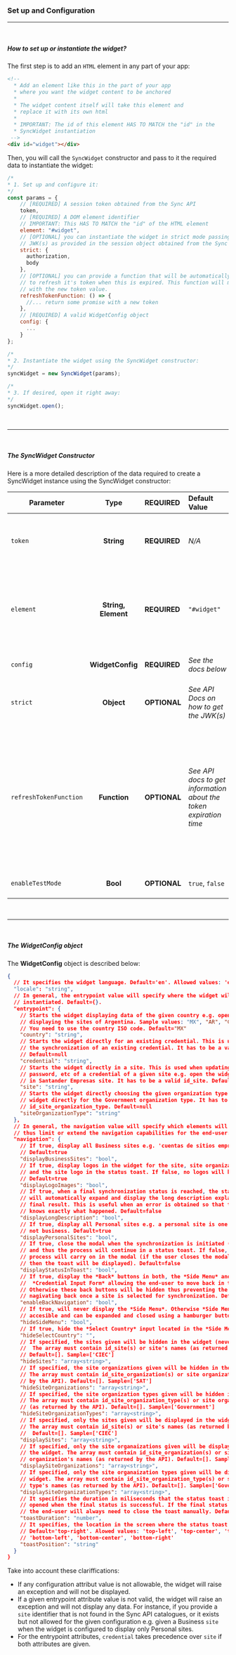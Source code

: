 ### Set up and Configuration

---

<br />

##### How to set up or instantiate the widget?

The first step is to add an `HTML` element in any part of your app:

```html
<!-- 
  * Add an element like this in the part of your app 
  * where you want the widget content to be anchored
  *
  * The widget content itself will take this element and
  * replace it with its own html
  *
  * IMPORTANT: The id of this element HAS TO MATCH the "id" in the 
  * SyncWidget instantiation
 -->
<div id="widget"></div>
```

Then, you will call the `SyncWidget` constructor and pass to it the required data to instantiate the widget:

```javascript
/*
* 1. Set up and configure it:
*/
const params = {
    // [REQUIRED] A session token obtained from the Sync API
    token,
    // [REQUIRED] A DOM element identifier
    // IMPORTANT: This HAS TO MATCH the "id" of the HTML element
    element: "#widget",
    // [OPTIONAL] you can instantiate the widget in strict mode passing the JSON Web Keys
    // JWK(s) as provided in the session object obtained from the Sync API:
    strict: {
      authorization,
      body
    },
    // [OPTIONAL] you can provide a function that will be automatically used by the widget
    // to refresh it's token when this is expired. This function will must return a promise
    // with the new token value.
    refreshTokenFunction: () => {
      //... return some promise with a new token
    },
    // [REQUIRED] A valid WidgetConfig object
    config: {
      ...
    }
};

/*
* 2. Instantiate the widget using the SyncWidget constructor:
*/
syncWidget = new SyncWidget(params);

/*
* 3. If desired, open it right away:
*/
syncWidget.open();
```

<br/>

---

<br />

##### The SyncWidget Constructor

Here is a more detailed description of the data required to create a SyncWidget instance using the SyncWidget constructor:

| **Parameter**          |      **Type**       | **REQUIRED** | **Default Value**                                                 | **Description**                                                                                                                                                                                                    |
| ---------------------- | :-----------------: | :----------- | :---------------------------------------------------------------- | :----------------------------------------------------------------------------------------------------------------------------------------------------------------------------------------------------------------- |
| `token`                |     **String**      | **REQUIRED** | _N/A_                                                             | A valid _Sync API_ **token** whether for Sandbox or Production environments                                                                                                                                        |
| `element`              | **String, Element** | **REQUIRED** | `"#widget"`                                                       | A valid _HTML DOM_ element selector in which the widget will be rendered OR an **Element** instance from the _DOM_                                                                                                 |
| `config`               |  **WidgetConfig**   | **REQUIRED** | _See the docs below_                                              | A valid **WidgetConfig** object                                                                                                                                                                                    |
| `strict`               |     **Object**      | **OPTIONAL** | _See API Docs on how to get the JWK(s)_                           | A valid set authorization and body JSON Web Keys                                                                                                                                                                   |
| `refreshTokenFunction` |    **Function**     | **OPTIONAL** | _See API docs to get information about the token expiration time_ | A valid _Javascript_ function that must return a promise with the payload `{ token: "...token...", strict: { authorization: "...", body: "..." } }`. "strict" is only required if widget is set up in Strict Mode. |
| `enableTestMode`       |      **Bool**       | **OPTIONAL** | `true`, `false`                                                   | If test mode wants to be enabled.                                                                                                                                                                                  |

<br/>

---

<br />

##### The WidgetConfig object

The **WidgetConfig** object is described below:

```json
{
  // It specifies the widget language. Default='en'. Allowed values: 'en' or 'es'.
  "locale": "string",
  // In general, the entrypoint value will specify where the widget will start when
  // instantiated. Default={}.
  "entrypoint": {
    // Starts the widget displaying data of the given country e.g. open the widget
    // displaying the sites of Argentina. Sample values: "MX", "AR", "CO", etc.
    // You need to use the country ISO code. Default="MX"
    "country": "string",
    // Starts the widget directly for an existing credential. This is used when forcing
    // the synchronization of an existing credential. It has to be a valid id_credential.
    // Default=null
    "credential": "string",
    // Starts the widget directly in a site. This is used when updating username,
    // password, etc of a credential of a given site e.g. open the widget directly
    // in Santander Empresas site. It has to be a valid id_site. Default=null
    "site": "string",
    // Starts the widget directly choosing the given organization type e.g. Open the
    // widget directly for the Government organization type. It has to be a valid
    // id_site_organization_type. Default=null
    "siteOrganizationType": "string"
  },
  // In general, the navigation value will specify which elements will be displayed and
  // thus limit or extend the navigation capabilities for the end-user:
  "navigation": {
    // If true, display all Business sites e.g. 'cuentas de sitios empresariales'.
    // Default=true
    "displayBusinessSites": "bool",
    // If true, display logos in the widget for the site, site organizations,
    // and the site logo in the status toast. If false, no logos will be displayed.
    // Default=true
    "displayLogoImages": "bool",
    // If true, when a final synchronization status is reached, the status toast
    // will automatically expand and display the long description explaining the
    // final result. This is useful when an error is obtained so that the end-user
    // knows exactly what happened. Default=false
    "displayLongDescription": "bool",
    // If true, display all Personal sites e.g. a personal site is one that is
    // not business. Default=true
    "displayPersonalSites": "bool",
    // If true, close the modal when the synchronization is initiated (websocket starts)
    // and thus the process will continue in a status toast. If false, the synchronization
    // process will carry on in the modal (if the user closes the modal,
    // then the toast will be displayed). Default=false
    "displayStatusInToast": "bool",
    // If true, display the *Back* buttons in both, the *Side Menu* and in the
    //  *Credential Input Form* allowing the end-user to move back in the widget.
    // Otherwise these back buttons will be hidden thus preventing the user from
    // nagivating back once a site is selected for synchronization. Default=true
    "enableBackNavigation": "bool",
    // If true, will never display the *Side Menu*. Otherwise *Side Menu* will be
    // accesible and can be expanded and closed using a hamburger button. Default=false
    "hideSideMenu": "bool",
    // If true, hide the *Select Country* input located in the *Side Menu*. Default=false
    "hideSelectCountry": "",
    // If specified, the sites given will be hidden in the widget (never displayed).
    //  The array must contain id_site(s) or site's names (as returned by the API).
    // Default=[]. Sample=['CIEC']
    "hideSites": "array<string>",
    // If specified, the site organizations given will be hidden in the widget (never displayed).
    // The array must contain id_site_organization(s) or site organization's names (as returned
    // by the API). Default=[]. Sample=['SAT']
    "hideSiteOrganizations": "array<string>",
    // If specified, the site organization types given will be hidden in the widget (never displayed).
    // The array must contain id_site_organization_type(s) or site organization type's names
    // (as returned by the API). Default=[]. Sample=['Government']
    "hideSiteOrganizationTypes": "array<string>",
    // If specified, only the sites given will be displayed in the widget.
    // The array must contain id_site(s) or site's names (as returned by the API).
    //  Default=[]. Sample=['CIEC']
    "displaySites": "array<string>",
    // If specified, only the site organaizations given will be displayed in
    // the widget. The array must contain id_site_organization(s) or site
    // organization's names (as returned by the API). Default=[]. Sample=['SAT']
    "displaySiteOrganizations": "array<string>",
    // If specified, only the site organaization types given will be displayed in the
    // widget. The array must contain id_site_organization_type(s) or site organization
    // type's names (as returned by the API). Default=[]. Sample=['Government']
    "displaySiteOrganizationTypes": "array<string>",
    // It specifies the duration in miliseconds that the status toast is to be kept
    // opened when the final status is successful. If the final status is error,
    // the end-user will always need to close the toast manually. Default=5000
    "toastDuration": "number",
    // It specifies, the location in the screen where the status toast is to be displayed.
    // Default='top-right'. Alowed values: 'top-left', 'top-center', 'top-right',
    // 'bottom-left', 'bottom-center', 'bottom-right'
    "toastPosition": "string"
  }
}
```

Take into account these clariffications:

- If any configuration attribut value is not allowable, the widget will raise an exception and will not be displayed.
- If a given entrypoint attribute value is not valid, the widget will raise an exception and will not display any data. For instance, if you provide a `site` identifier that is not found in the Sync API catalogues, or it exists but not allowed for the given configuration e.g. given a Business `site` when the widget is configured to display only Personal sites.
- For the entrypoint attributes, `credential` takes precedence over `site` if both attributes are given.
